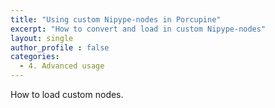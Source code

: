 ```yaml
---
title: "Using custom Nipype-nodes in Porcupine"
excerpt: "How to convert and load in custom Nipype-nodes"
layout: single
author_profile : false
categories:
  - 4. Advanced usage
---
```


How to load custom nodes.
